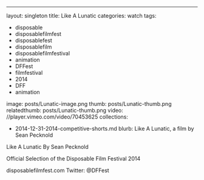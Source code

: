 ---
layout: singleton
title: Like A Lunatic
categories: watch
tags:
 - disposable
 - disposablefilmfest
 - disposablefest
 - disposablefilm
 - disposablefilmfestival
 - animation
 - DFFest
 - filmfestival
 - 2014
 - DFF
 - animation


image: posts/Lunatic-image.png
thumb: posts/Lunatic-thumb.png
relatedthumb: posts/Lunatic-thumb.png
video: //player.vimeo.com/video/70453625
collections:
 - 2014-12-31-2014-competitive-shorts.md
blurb: Like A Lunatic, a film by Sean Pecknold

Like A Lunatic
By Sean Pecknold

Official Selection of the Disposable Film Festival 2014

disposablefilmfest.com
Twitter: @DFFest
